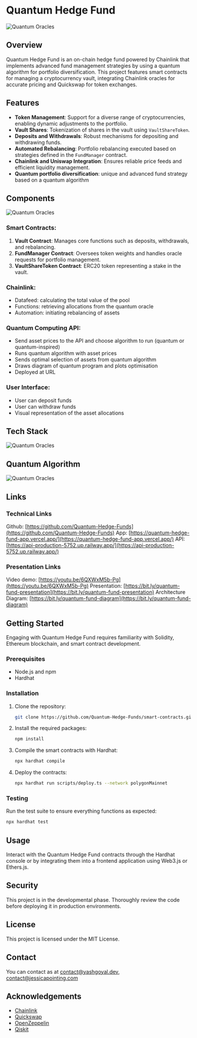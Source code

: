 # Quantum Hedge Fund

![Quantum Oracles](/assets/Quantum%20Hedge%20Fund.001.jpeg)

## Overview
Quantum Hedge Fund is an on-chain hedge fund powered by Chainlink that implements advanced fund management strategies by using a quantum algorithm for portfolio diversification. This project features smart contracts for managing a cryptocurrency vault, integrating Chainlink oracles for accurate pricing and Quickswap for token exchanges.

## Features
- **Token Management**: Support for a diverse range of cryptocurrencies, enabling dynamic adjustments to the portfolio.
- **Vault Shares**: Tokenization of shares in the vault using `VaultShareToken`.
- **Deposits and Withdrawals**: Robust mechanisms for depositing and withdrawing funds.
- **Automated Rebalancing**: Portfolio rebalancing executed based on strategies defined in the `FundManager` contract.
- **Chainlink and Uniswap Integration**: Ensures reliable price feeds and efficient liquidity management.
- **Quantum portfolio diversification**: unique and advanced fund strategy based on a quantum algorithm

## Components

![Quantum Oracles](/assets/Quantum%20Hedge%20Fund.006.jpeg)

### Smart Contracts:
1. **Vault Contract**: Manages core functions such as deposits, withdrawals, and rebalancing.
2. **FundManager Contract**: Oversees token weights and handles oracle requests for portfolio management.
3. **VaultShareToken Contract**: ERC20 token representing a stake in the vault.

### Chainlink:
- Datafeed: calculating the total value of the pool 
- Functions: retrieving allocations from the quantum oracle
- Automation: initiating rebalancing of assets

### Quantum Computing API:
- Send asset prices to the API and choose algorithm to run (quantum or quantum-inspired)
- Runs quantum algorithm with asset prices
- Sends optimal selection of assets from quantum algorithm
- Draws diagram of quantum program and plots optimisation
- Deployed at URL

### User Interface:
- User can deposit funds
- User can withdraw funds
- Visual representation of the asset allocations

## Tech Stack

![Quantum Oracles](/assets/Quantum%20Hedge%20Fund.005.jpeg)

## Quantum Algorithm

![Quantum Oracles](/assets/Quantum%20Hedge%20Fund.009.jpeg)

## Links

### Technical Links
Github: [https://github.com/Quantum-Hedge-Funds](https://github.com/Quantum-Hedge-Funds)
App: [https://quantum-hedge-fund-app.vercel.app/](https://quantum-hedge-fund-app.vercel.app/)
API: [https://api-production-5752.up.railway.app/](https://api-production-5752.up.railway.app/)

### Presentation Links
Video demo: [https://youtu.be/6QXWxM5b-Pg](https://youtu.be/6QXWxM5b-Pg)
Presentation: [https://bit.ly/quantum-fund-presentation](https://bit.ly/quantum-fund-presentation)
Architecture Diagram: [https://bit.ly/quantum-fund-diagram](https://bit.ly/quantum-fund-diagram)

## Getting Started
Engaging with Quantum Hedge Fund requires familiarity with Solidity, Ethereum blockchain, and smart contract development.

### Prerequisites
- Node.js and npm
- Hardhat

### Installation
1. Clone the repository:
   ```sh
   git clone https://github.com/Quantum-Hedge-Funds/smart-contracts.git
   ```

2. Install the required packages:
   ```sh
   npm install
   ```

3. Compile the smart contracts with Hardhat:
   ```sh
   npx hardhat compile
   ```

4. Deploy the contracts:
   ```sh
   npx hardhat run scripts/deploy.ts --network polygonMainnet
   ```

### Testing
Run the test suite to ensure everything functions as expected:
```sh
npx hardhat test
```

## Usage
Interact with the Quantum Hedge Fund contracts through the Hardhat console or by integrating them into a frontend application using Web3.js or Ethers.js.

## Security
This project is in the developmental phase. Thoroughly review the code before deploying it in production environments.

## License
This project is licensed under the MIT License. 

## Contact
You can contact as at contact@yashgoyal.dev, contact@jessicapointing.com

## Acknowledgements
- [Chainlink](https://chain.link/)
- [Quickswap](https://quickswap.exchange/#/)
- [OpenZeppelin](https://openzeppelin.com/)
- [Qiskit](https://www.ibm.com/quantum/qiskit)
